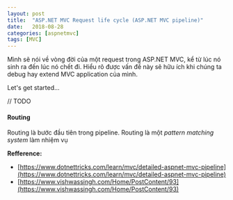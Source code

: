 ```yaml
---
layout: post
title:  "ASP.NET MVC Request life cycle (ASP.NET MVC pipeline)"
date:   2018-08-28
categories: [aspnetmvc]
tags: [MVC]
---
```

Mình sẽ nói về vòng đời của một request trong ASP.NET MVC, kể từ lúc nó sinh ra đến lúc nó chết đi.
Hiểu rõ được vấn đề này sẽ hữu ích khi chúng ta debug hay extend MVC application của mình.

Let's get started...

// TODO

#### Routing
Routing là bước đầu tiên trong pipeline. Routing là một *pattern matching system* làm nhiệm vụ 

**Refference:**

* [https://www.dotnettricks.com/learn/mvc/detailed-aspnet-mvc-pipeline](https://www.dotnettricks.com/learn/mvc/detailed-aspnet-mvc-pipeline)
* [https://www.vishwassingh.com/Home/PostContent/93](https://www.vishwassingh.com/Home/PostContent/93)
